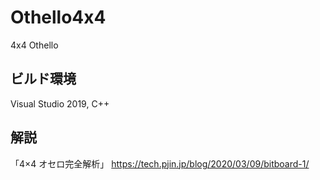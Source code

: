 # Othello4x4
4x4 Othello

## ビルド環境
Visual Studio 2019, C++

## 解説

「4×4 オセロ完全解析」
https://tech.pjin.jp/blog/2020/03/09/bitboard-1/

